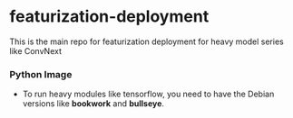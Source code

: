 # featurization-deployment
This is the main repo for featurization deployment for heavy model series like ConvNext

### Python Image
- To run heavy modules like tensorflow, you need to have the Debian versions like **bookwork** and **bullseye**.
